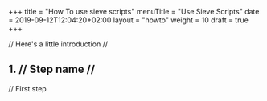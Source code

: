 +++
title = "How To use sieve scripts"
menuTitle = "Use Sieve Scripts"
date = 2019-09-12T12:04:20+02:00
layout = "howto"
weight = 10
draft = true
+++

// Here's a little introduction //

## 1. // Step name //

// First step
